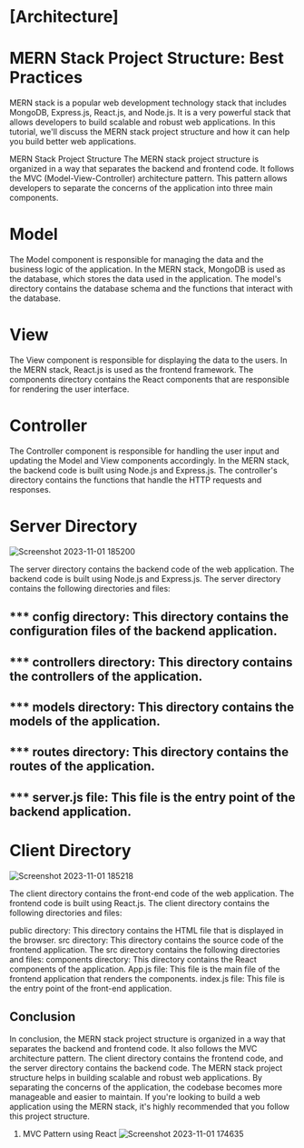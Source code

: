 # [Architecture]
# MERN Stack Project Structure: Best Practices

MERN stack is a popular web development technology stack that includes MongoDB, Express.js, React.js, and Node.js. It is a very powerful stack that allows developers to build scalable and robust web applications. In this tutorial, we'll discuss the MERN stack project structure and how it can help you build better web applications.

MERN Stack Project Structure
The MERN stack project structure is organized in a way that separates the backend and frontend code. It follows the MVC (Model-View-Controller) architecture pattern. This pattern allows developers to separate the concerns of the application into three main components.

# Model
The Model component is responsible for managing the data and the business logic of the application. In the MERN stack, MongoDB is used as the database, which stores the data used in the application. The model's directory contains the database schema and the functions that interact with the database.

# View
The View component is responsible for displaying the data to the users. In the MERN stack, React.js is used as the frontend framework. The components directory contains the React components that are responsible for rendering the user interface.

# Controller
The Controller component is responsible for handling the user input and updating the Model and View components accordingly. In the MERN stack, the backend code is built using Node.js and Express.js. The controller's directory contains the functions that handle the HTTP requests and responses.

# Server Directory
![Screenshot 2023-11-01 185200](https://github.com/apel1151/Learn-React-EcoSystem/assets/77063289/ce07a921-f139-4460-87aa-1ea202757c80)

The server directory contains the backend code of the web application. The backend code is built using Node.js and Express.js. The server directory contains the following directories and files:

 ## *** config directory: This directory contains the configuration files of the backend application.
 ## *** controllers directory: This directory contains the controllers of the application.
 ## *** models directory: This directory contains the models of the application.
 ## *** routes directory: This directory contains the routes of the application.
 ## *** server.js file: This file is the entry point of the backend application.
# Client Directory
![Screenshot 2023-11-01 185218](https://github.com/apel1151/Learn-React-EcoSystem/assets/77063289/938c9974-7bdc-4f6d-ba00-d18c9966c0f9)

The client directory contains the front-end code of the web application. The frontend code is built using React.js. The client directory contains the following directories and files:

public directory: This directory contains the HTML file that is displayed in the browser.
src directory: This directory contains the source code of the frontend application. The src directory contains the following directories and files:
components directory: This directory contains the React components of the application.
App.js file: This file is the main file of the frontend application that renders the components.
index.js file: This file is the entry point of the front-end application.
## Conclusion
In conclusion, the MERN stack project structure is organized in a way that separates the backend and frontend code. It also follows the MVC architecture pattern. The client directory contains the frontend code, and the server directory contains the backend code. The MERN stack project structure helps in building scalable and robust web applications. By separating the concerns of the application, the codebase becomes more manageable and easier to maintain. If you're looking to build a web application using the MERN stack, it's highly recommended that you follow this project structure.

1. MVC Pattern using React
![Screenshot 2023-11-01 174635](https://github.com/apel1151/Learn-React-EcoSystem/assets/77063289/ea69dcec-8afc-4cbe-a4ed-2feee65abf11)

